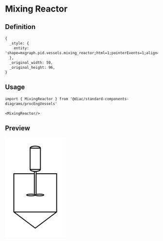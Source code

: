 # Mixing Reactor

## Definition

```
{
  _style: { 
    entity: 'shape=mxgraph.pid.vessels.mixing_reactor;html=1;pointerEvents=1;align=center;verticalLabelPosition=bottom;verticalAlign=top;dashed=0;',
  },
  _original_width: 50,
  _original_height: 96,
}
```

## Usage

```
import { MixingReactor } from '@diac/standard-components-diagrams/procEngVessels'

<MixingReactor/>
```

## Preview

<img src="./mixing-reactor.png" width="200"/>
